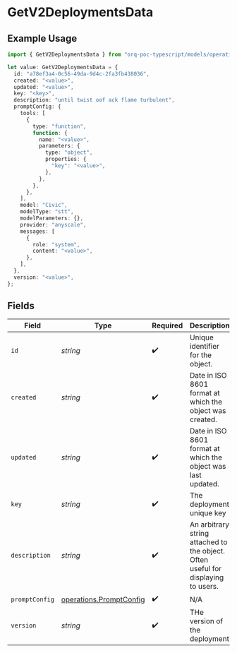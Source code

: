 # GetV2DeploymentsData

## Example Usage

```typescript
import { GetV2DeploymentsData } from "orq-poc-typescript/models/operations";

let value: GetV2DeploymentsData = {
  id: "a78ef3a4-0c56-49da-9d4c-2fa3fb438036",
  created: "<value>",
  updated: "<value>",
  key: "<key>",
  description: "until twist oof ack flame turbulent",
  promptConfig: {
    tools: [
      {
        type: "function",
        function: {
          name: "<value>",
          parameters: {
            type: "object",
            properties: {
              "key": "<value>",
            },
          },
        },
      },
    ],
    model: "Civic",
    modelType: "stt",
    modelParameters: {},
    provider: "anyscale",
    messages: [
      {
        role: "system",
        content: "<value>",
      },
    ],
  },
  version: "<value>",
};
```

## Fields

| Field                                                                             | Type                                                                              | Required                                                                          | Description                                                                       |
| --------------------------------------------------------------------------------- | --------------------------------------------------------------------------------- | --------------------------------------------------------------------------------- | --------------------------------------------------------------------------------- |
| `id`                                                                              | *string*                                                                          | :heavy_check_mark:                                                                | Unique identifier for the object.                                                 |
| `created`                                                                         | *string*                                                                          | :heavy_check_mark:                                                                | Date in ISO 8601 format at which the object was created.                          |
| `updated`                                                                         | *string*                                                                          | :heavy_check_mark:                                                                | Date in ISO 8601 format at which the object was last updated.                     |
| `key`                                                                             | *string*                                                                          | :heavy_check_mark:                                                                | The deployment unique key                                                         |
| `description`                                                                     | *string*                                                                          | :heavy_check_mark:                                                                | An arbitrary string attached to the object. Often useful for displaying to users. |
| `promptConfig`                                                                    | [operations.PromptConfig](../../models/operations/promptconfig.md)                | :heavy_check_mark:                                                                | N/A                                                                               |
| `version`                                                                         | *string*                                                                          | :heavy_check_mark:                                                                | THe version of the deployment                                                     |